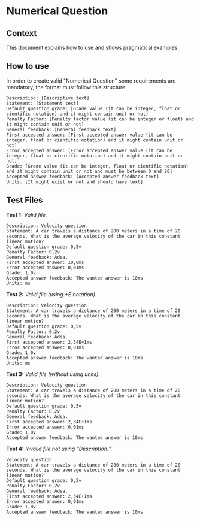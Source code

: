 # Numerical Question

## Context
This document explains how to use and shows pragmatical examples.

## How to use

In order to create valid "Numerical Question" some requirements are mandatory,
the format must follow this structure:
```
Description: [Descriptive text]
Statement: [Statement text]
Default question grade: [Grade value (it can be integer, float or cientific notation) and it might contain unit or not]
Penalty Factor: [Penalty factor value (it can be integer or float) and it might contain unit or not]
General feedback: [General feedback text]
First accepted answer: [First accepted answer value (it can be integer, float or cientific notation) and it might contain unit or not]
Error accepted answer: [Error accepted answer value (it can be integer, float or cientific notation) and it might contain unit or not]
Grade: [Grade value (it can be integer, float or cientific notation) and it might contain unit or not and must be between 0 and 20]
Accepted answer feedback: [Accepted answer feedback text]
Units: [It might exist or not and should have text]
```

## Test Files

**Test 1:** *Valid file.*

```
Description: Velocity question
Statement: A car travels a distance of 200 meters in a time of 20 seconds. What is the average velocity of the car in this constant linear motion?
Default question grade: 0,5v
Penalty Factor: 0,2v
General feedback: Adsa.
First accepted answer: 10,0ms
Error accepted answer: 0,01ms
Grade: 1,0v
Accepted answer feedback: The wanted answer is 10ms
Units: ms

```

**Test 2:** *Valid file (using +E notation).*

```
Description: Velocity question
Statement: A car travels a distance of 200 meters in a time of 20 seconds. What is the average velocity of the car in this constant linear motion?
Default question grade: 0,5v
Penalty Factor: 0,2v
General feedback: Adsa.
First accepted answer: 2,34E+1ms
Error accepted answer: 0,01ms
Grade: 1,0v
Accepted answer feedback: The wanted answer is 10ms
Units: ms

```

**Test 3:** *Valid file (without using units).*

```
Description: Velocity question
Statement: A car travels a distance of 200 meters in a time of 20 seconds. What is the average velocity of the car in this constant linear motion?
Default question grade: 0,5v
Penalty Factor: 0,2v
General feedback: Adsa.
First accepted answer: 2,34E+1ms
Error accepted answer: 0,01ms
Grade: 1,0v
Accepted answer feedback: The wanted answer is 10ms

```

**Test 4:** *Invalid file not using "Description:".*

```
Velocity question
Statement: A car travels a distance of 200 meters in a time of 20 seconds. What is the average velocity of the car in this constant linear motion?
Default question grade: 0,5v
Penalty Factor: 0,2v
General feedback: Adsa.
First accepted answer: 2,34E+1ms
Error accepted answer: 0,01ms
Grade: 1,0v
Accepted answer feedback: The wanted answer is 10ms

```
